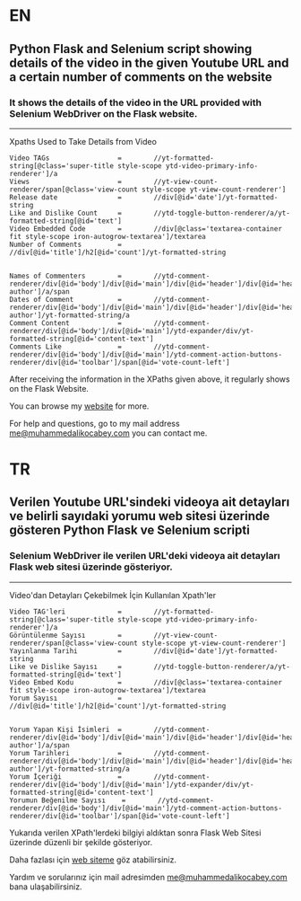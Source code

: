 # EN
## Python Flask and Selenium script showing details of the video in the given Youtube URL and a certain number of comments on the website 
### It shows the details of the video in the URL provided with Selenium WebDriver on the Flask website.
------------------


Xpaths Used to Take Details from Video
```
Video TAGs                 =        //yt-formatted-string[@class='super-title style-scope ytd-video-primary-info-renderer']/a
Views                      =        //yt-view-count-renderer/span[@class='view-count style-scope yt-view-count-renderer']
Release date               =        //div[@id='date']/yt-formatted-string
Like and Dislike Count     =        //ytd-toggle-button-renderer/a/yt-formatted-string[@id='text']
Video Embedded Code        =        //div[@class='textarea-container fit style-scope iron-autogrow-textarea']/textarea
Number of Comments         =        //div[@id='title']/h2[@id='count']/yt-formatted-string


Names of Commenters        =        //ytd-comment-renderer/div[@id='body']/div[@id='main']/div[@id='header']/div[@id='header-author']/a/span
Dates of Comment           =        //ytd-comment-renderer/div[@id='body']/div[@id='main']/div[@id='header']/div[@id='header-author']/yt-formatted-string/a
Comment Content            =        //ytd-comment-renderer/div[@id='body']/div[@id='main']/ytd-expander/div/yt-formatted-string[@id='content-text']
Comments Like              =        //ytd-comment-renderer/div[@id='body']/div[@id='main']/ytd-comment-action-buttons-renderer/div[@id='toolbar']/span[@id='vote-count-left']
```


After receiving the information in the XPaths given above, it regularly shows on the Flask Website.

You can browse my [website](https://www.muhammedalikocabey.com/blog) for more.

For help and questions, go to my mail address [me@muhammedalikocabey.com](mailto:me@muhammedalikocabey.com) you can contact me.





# TR
## Verilen Youtube URL'sindeki videoya ait detayları ve belirli sayıdaki yorumu web sitesi üzerinde gösteren Python Flask ve Selenium scripti  
### Selenium WebDriver ile verilen URL'deki videoya ait detayları Flask web sitesi üzerinde gösteriyor.
------------------


Video'dan Detayları Çekebilmek İçin Kullanılan Xpath'ler
```
Video TAG'leri             =        //yt-formatted-string[@class='super-title style-scope ytd-video-primary-info-renderer']/a
Görüntülenme Sayısı        =        //yt-view-count-renderer/span[@class='view-count style-scope yt-view-count-renderer']
Yayınlanma Tarihi          =        //div[@id='date']/yt-formatted-string
Like ve Dislike Sayısı     =        //ytd-toggle-button-renderer/a/yt-formatted-string[@id='text']
Video Embed Kodu           =        //div[@class='textarea-container fit style-scope iron-autogrow-textarea']/textarea
Yorum Sayısı               =        //div[@id='title']/h2[@id='count']/yt-formatted-string


Yorum Yapan Kişi İsimleri  =        //ytd-comment-renderer/div[@id='body']/div[@id='main']/div[@id='header']/div[@id='header-author']/a/span
Yorum Tarihleri            =        //ytd-comment-renderer/div[@id='body']/div[@id='main']/div[@id='header']/div[@id='header-author']/yt-formatted-string/a
Yorum İçeriği              =        //ytd-comment-renderer/div[@id='body']/div[@id='main']/ytd-expander/div/yt-formatted-string[@id='content-text']
Yorumun Beğenilme Sayısı    =        //ytd-comment-renderer/div[@id='body']/div[@id='main']/ytd-comment-action-buttons-renderer/div[@id='toolbar']/span[@id='vote-count-left']
```


Yukarıda verilen XPath'lerdeki bilgiyi aldıktan sonra Flask Web Sitesi üzerinde düzenli bir şekilde gösteriyor.



Daha fazlası için [web siteme](https://www.muhammedalikocabey.com/blog) göz atabilirsiniz.

Yardım ve sorularınız için mail adresimden [me@muhammedalikocabey.com](mailto:me@muhammedalikocabey.com) bana ulaşabilirsiniz.
